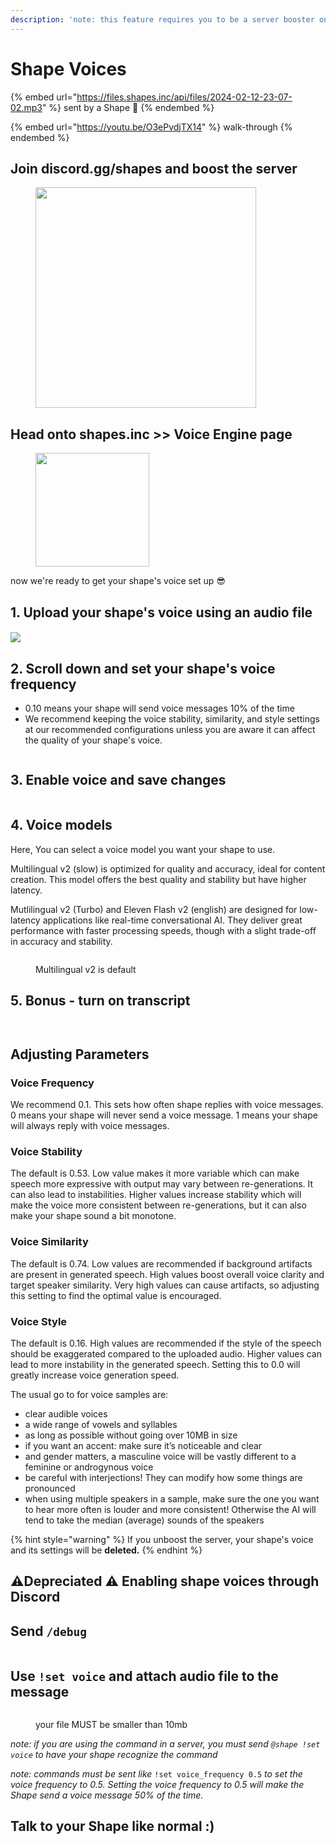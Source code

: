 ```yaml
---
description: 'note: this feature requires you to be a server booster on discord.gg/shapes'
---
```


# Shape Voices

{% embed url="https://files.shapes.inc/api/files/2024-02-12-23-07-02.mp3" %}
sent by a Shape :eyes:
{% endembed %}

{% embed url="https://youtu.be/O3ePvdjTX14" %}
walk-through
{% endembed %}

## Join discord.gg/shapes and boost the server

<figure><img src="../../.gitbook/assets/image (140).png" alt="" width="353"><figcaption></figcaption></figure>

## Head onto shapes.inc >> Voice Engine page

<figure><img src="../../.gitbook/assets/image (138).png" alt="" width="182"><figcaption></figcaption></figure>

now we're ready to get your shape's voice set up :sunglasses:

## 1. Upload your shape's voice using an audio file

#### &#x20;![](<../../.gitbook/assets/shape voice.jpg>)



## 2. Scroll down and set your shape's voice frequency

* 0.10 means your shape will send voice messages 10% of the time
* We recommend keeping the voice stability, similarity, and style settings at our recommended configurations unless you are aware it can affect the quality of your shape's voice.

<figure><img src="../../.gitbook/assets/image (144).png" alt=""><figcaption></figcaption></figure>

## 3. Enable voice and save changes

<figure><img src="../../.gitbook/assets/image (147).png" alt=""><figcaption></figcaption></figure>

## 4. Voice models

Here, You can select a voice model you want your shape to use.

Multilingual v2 (slow) is optimized for quality and accuracy, ideal for content creation. This model offers the best quality and stability but have higher latency.

Mutlilingual v2 (Turbo) and Eleven Flash v2 (english) are designed for low-latency applications like real-time conversational AI. They deliver great performance with faster processing speeds, though with a slight trade-off in accuracy and stability.

<figure><img src="../../.gitbook/assets/image (151).png" alt=""><figcaption><p>Multilingual v2 is default</p></figcaption></figure>

## 5. Bonus - turn on transcript

<figure><img src="../../.gitbook/assets/image (145).png" alt=""><figcaption></figcaption></figure>

<figure><img src="../../.gitbook/assets/image (146).png" alt=""><figcaption></figcaption></figure>

## Adjusting Parameters

### Voice Frequency

We recommend 0.1. This sets how often shape replies with voice messages. 0 means your shape will never send a voice message. 1 means your shape will always reply with voice messages.

### Voice Stability

The default is 0.53. Low value makes it more variable which can make speech more expressive with output may vary between re-generations. It can also lead to instabilities. Higher values increase stability which will make the voice more consistent between re-generations, but it can also make your shape sound a bit monotone.

### Voice Similarity

The default is 0.74. Low values are recommended if background artifacts are present in generated speech. High values boost overall voice clarity and target speaker similarity. Very high values can cause artifacts, so adjusting this setting to find the optimal value is encouraged.

### Voice Style

The default is 0.16. High values are recommended if the style of the speech should be exaggerated compared to the uploaded audio. Higher values can lead to more instability in the generated speech. Setting this to 0.0 will greatly increase voice generation speed.



The usual go to for voice samples are:

* clear audible voices
* a wide range of vowels and syllables
* as long as possible without going over 10MB in size
* if you want an accent: make sure it’s noticeable and clear
* and gender matters, a masculine voice will be vastly different to a feminine or androgynous voice
* be careful with interjections! They can modify how some things are pronounced
* when using multiple speakers in a sample, make sure the one you want to hear more often is louder and more consistent! Otherwise the AI will tend to take the median (average) sounds of the speakers

{% hint style="warning" %}
If you unboost the server, your shape's voice and its settings will be **deleted.**
{% endhint %}



## :warning:Depreciated :warning: Enabling shape voices through Discord

## Send `/debug`

<figure><img src="../../.gitbook/assets/Screenshot 2024-02-12 at 11.09.27 PM.png" alt=""><figcaption></figcaption></figure>

## Use `!set voice` and attach audio file to the message

<figure><img src="../../.gitbook/assets/image (18) (1).png" alt=""><figcaption><p>your file MUST be smaller than 10mb</p></figcaption></figure>

_note: if you are using the command in a server, you must send `@shape !set voice` to have your shape recognize the command_

_note: commands must be sent like_ `!set voice_frequency 0.5` _to set the voice frequency to 0.5. Setting the voice frequency to 0.5 will make the Shape send a voice message 50% of the time._

## Talk to your Shape like normal :)&#x20;

<img src="../../.gitbook/assets/shoutingguy.png" alt="" data-size="original">
